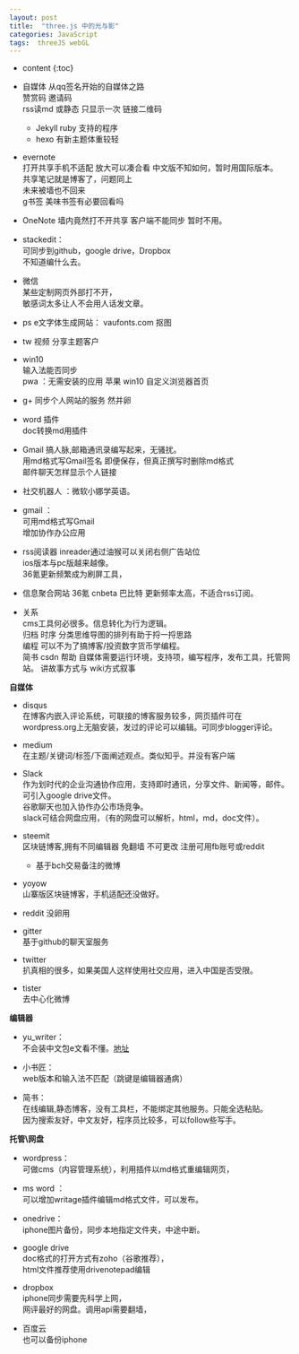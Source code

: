 ```yaml
---
layout: post
title:  "three.js 中的光与影"
categories: JavaScript
tags:  threeJS webGL
---
```


* content
{:toc}


- 自媒体
从qq签名开始的自媒体之路  
赞赏码  邀请码  
rss读md 或静态 只显示一次  链接二维码   
  - Jekyll
ruby 支持的程序
  - hexo
有新主题体重较轻     


- evernote  
打开共享手机不适配 放大可以凑合看  中文版不知如何，暂时用国际版本。  
共享笔记就是博客了，问题同上  
未来被墙也不回来  
g书签 美味书签有必要回看吗

- OneNote
墙内竟然打不开共享  客户端不能同步 暂时不用。  

- stackedit：  
可同步到github，google drive，Dropbox  
不知道编什么去。  

- 微信  
某些定制网页外部打不开，  
敏感词太多让人不会用人话发文章。  

- ps
 e文字体生成网站： vaufonts.com
  抠图
 - tw
 视频 分享主题客户

 - win10  
 输入法能否同步  
  pwa ：无需安装的应用   苹果 win10 自定义浏览器首页  
-  g+
 同步个人网站的服务  然并卵   

 - word
 插件  
 doc转换md用插件    

- Gmail
 搞人脉,邮箱通讯录编写起来，无骚扰。  
  用md格式写Gmail签名 即便保存，但真正撰写时删除md格式   
  邮件聊天怎样显示个人链接   
- 社交机器人  ：微软小娜学英语。  

- gmail  ：  
可用md格式写Gmail  
增加协作办公应用  

- rss阅读器
inreader通过油猴可以关闭右侧广告站位  
ios版本与pc版越来越像。   
36氪更新频繁成为刷屏工具，
- 信息聚合网站
36氪 cnbeta  巴比特 更新频率太高，不适合rss订阅。    

- 关系   
cms工具何必很多。信息转化为行为逻辑。  
归档 时序 分类思维导图的排列有助于捋一捋思路  
编程
可以不为了搞博客/投资数字货币学编程。  
简书   csdn  帮助 自媒体需要运行环境，支持项，编写程序，发布工具，托管网站。
讲故事方式与 wiki方式叙事  

**自媒体**  
- disqus  
在博客内嵌入评论系统，可联接的博客服务较多，网页插件可在wordpress.org上无脑安装，发过的评论可以编辑。可同步blogger评论。  
- medium   
在主题/关键词/标签/下面阐述观点。类似知乎。并没有客户端
- Slack  
作为划时代的企业沟通协作应用，支持即时通讯，分享文件、新闻等，邮件。  
可引入google drive文件。  
谷歌聊天也加入协作办公市场竞争。  
slack可结合网盘应用，（有的网盘可以解析，html，md，doc文件）。

- steemit  
区块链博客,拥有不同编辑器 免翻墙 不可更改  注册可用fb账号或reddit  
  - 基于bch交易备注的微博  
- yoyow  
山寨版区块链博客，手机适配还没做好。
- reddit
没卵用
- gitter  
基于github的聊天室服务  
- twitter  
扒真相的很多，如果美国人这样使用社交应用，进入中国是否受限。  
- tister  
去中心化微博   


**编辑器**    
- yu_writer：  
不会装中文包e文看不懂。[地址](https://ivarptr.github.io/yu-writer.site/index.html)   
- 小书匠：  
web版本和输入法不匹配（跳键是编辑器通病）  

- 简书：  
在线编辑,静态博客，没有工具栏，不能绑定其他服务。只能全选粘贴。  
因为搜索友好，中文友好，程序员比较多，可以follow些写手。  

**托管\网盘**   
- wordpress：  
可做cms（内容管理系统），利用插件以md格式重编辑网页，  
- ms word ：  
可以增加writage插件编辑md格式文件，可以发布。   
- onedrive：  
iphone图片备份，同步本地指定文件夹，中途中断。  
- google drive     
doc格式的打开方式有zoho（谷歌推荐），  
html文件推荐使用drivenotepad编辑  

- dropbox   
iphone同步需要先科学上网，  
网评最好的网盘。调用api需要翻墙，  
- 百度云  
也可以备份iphone  
